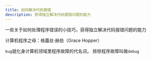 ```yaml
---
title: 如何解决代码报错
description: 获得独立解决代码报错问题的能力
---
```

一些关于如何处理程序错误的小技巧，获得独立解决代码报错问题的能力

计算机程序之母：格蕾丝·赫伯（Grace Hopper）

`bug`就化身计算机领域里程序故障的代名词，
排除程序故障叫做`debug`

